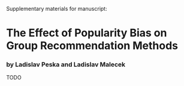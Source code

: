 Supplementary materials for manuscript: 
# The Effect of Popularity Bias on Group Recommendation Methods
### by Ladislav Peska and Ladislav Malecek

TODO

